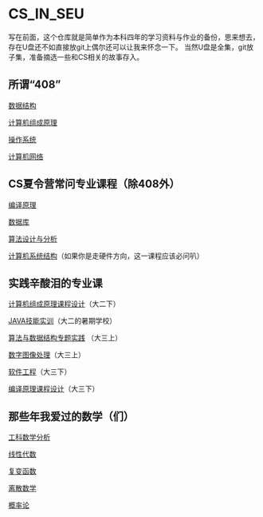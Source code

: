# CS_IN_SEU
写在前面，这个仓库就是简单作为本科四年的学习资料与作业的备份，思来想去，存在U盘还不如直接放git上偶尔还可以让我来怀念一下。
当然U盘是全集，git放子集，准备摘选一些和CS相关的故事存入。

## 所谓“408”
[数据结构](https://github.com/zouyingcao/CS_IN_SEU/tree/main/%E6%95%B0%E6%8D%AE%E7%BB%93%E6%9E%84)

[计算机组成原理](https://github.com/zouyingcao/CS_IN_SEU/tree/main/%E8%AE%A1%E7%AE%97%E6%9C%BA%E7%BB%84%E6%88%90%E5%8E%9F%E7%90%86)

[操作系统](https://github.com/zouyingcao/CS_IN_SEU/tree/main/%E6%93%8D%E4%BD%9C%E7%B3%BB%E7%BB%9F)

[计算机网络](https://github.com/zouyingcao/CS_IN_SEU/tree/main/%E8%AE%A1%E7%AE%97%E6%9C%BA%E7%BD%91%E7%BB%9C)

## CS夏令营常问专业课程（除408外）
[编译原理](https://github.com/zouyingcao/CS_IN_SEU/tree/main/%E7%BC%96%E8%AF%91%E5%8E%9F%E7%90%86)

[数据库](https://github.com/zouyingcao/CS_IN_SEU/tree/main/%E6%95%B0%E6%8D%AE%E5%BA%93%E5%8E%9F%E7%90%86)

[算法设计与分析]()

[计算机系统结构](https://github.com/zouyingcao/CS_IN_SEU/tree/main/%E8%AE%A1%E7%AE%97%E6%9C%BA%E7%B3%BB%E7%BB%9F%E7%BB%93%E6%9E%84)（如果你是走硬件方向，这一课程应该必问叭）

## 实践辛酸泪的专业课
[计算机组成原理课程设计](https://github.com/zouyingcao/CS_IN_SEU/tree/main/%E8%AE%A1%E7%AE%97%E6%9C%BA%E7%BB%84%E6%88%90%E5%8E%9F%E7%90%86%E8%AF%BE%E7%A8%8B%E8%AE%BE%E8%AE%A1)（大二下）

[JAVA技能实训](https://github.com/zouyingcao/CS_IN_SEU/tree/main/JAVA%E6%8A%80%E8%83%BD%E5%AE%9E%E8%AE%AD)（大二的暑期学校）

[算法与数据结构专题实践](https://github.com/zouyingcao/CS_IN_SEU/tree/main/%E7%AE%97%E6%B3%95%E4%B8%8E%E6%95%B0%E6%8D%AE%E7%BB%93%E6%9E%84%E4%B8%93%E9%A2%98%E5%AE%9E%E8%B7%B5)
（大三上）

[数字图像处理](https://github.com/zouyingcao/CS_IN_SEU/tree/main/%E6%95%B0%E5%AD%97%E5%9B%BE%E5%83%8F%E5%A4%84%E7%90%86)（大三上）

[软件工程](https://github.com/zouyingcao/CS_IN_SEU/tree/main/%E8%BD%AF%E4%BB%B6%E5%B7%A5%E7%A8%8B)（大三下）

[编译原理课程设计](https://github.com/zouyingcao/CS_IN_SEU/tree/main/%E7%BC%96%E8%AF%91%E5%8E%9F%E7%90%86%E8%AF%BE%E7%A8%8B%E8%AE%BE%E8%AE%A1)（大三下）

## 那些年我爱过的数学（们）
[工科数学分析]()

[线性代数]()

[复变函数](https://github.com/zouyingcao/CS_IN_SEU/tree/main/%E6%95%B0%E5%AD%A6/%E5%A4%8D%E5%8F%98%E5%87%BD%E6%95%B0)

[离散数学](https://github.com/zouyingcao/CS_IN_SEU/tree/main/%E6%95%B0%E5%AD%A6/%E7%A6%BB%E6%95%A3%E6%95%B0%E5%AD%A6)

[概率论]()
